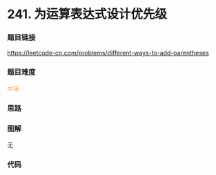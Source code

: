 # 241. 为运算表达式设计优先级

### 题目链接

https://leetcode-cn.com/problems/different-ways-to-add-parentheses

### 题目难度

<font color=#F0AD4E>中等</font>

### 思路



### 图解

无

### 代码

```python
```